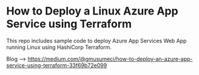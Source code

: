 # How to Deploy a Linux Azure App Service using Terraform

This repo includes sample code to deploy Azure App Services Web App running Linux using HashiCorp Terraform.

Blog --> https://medium.com/@gmusumeci/how-to-deploy-an-azure-app-service-using-terraform-33f69b72e099


